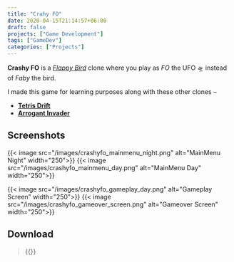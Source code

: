```yaml
---
title: "Crahy FO"
date: 2020-04-15T21:14:57+06:00
draft: false
projects: ["Game Development"]
tags: ["GameDev"]
categories: ["Projects"]
---
```


**Crashy FO** is a *[Flappy Bird](https://en.wikipedia.org/wiki/Flappy_Bird)* clone where you play as *FO* the UFO 🛸 instead of *Faby* the bird.

I made this game for learning purposes along with these other clones –
- **[Tetris Drift](https://intisarbnaim.com/tetris-drift)**
- **[Arrogant Invader](https://intisarbnaim.com/arrogant-invader)**

## Screenshots

{{< image src="/images/crashyfo_mainmenu_night.png" alt="MainMenu Night" width="250">}} {{< image src="/images/crashyfo_mainmenu_day.png" alt="MainMenu Day" width="250">}}

{{< image src="/images/crashyfo_gameplay_day.png" alt="Gameplay Screen" width="250">}} {{< image src="/images/crashyfo_gameover_screen.png" alt="Gameover Screen" width="250">}}

## Download

> {{<link href="https://darkspactus.itch.io/crashyfo" content="Crashy FO v1.0.0">}}
